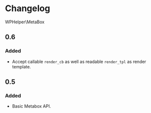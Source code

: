 # Changelog
WPHelper\MetaBox

## 0.6

### Added

- Accept callable `render_cb` as well as readable `render_tpl` as render template.

## 0.5

### Added

- Basic Metabox API.